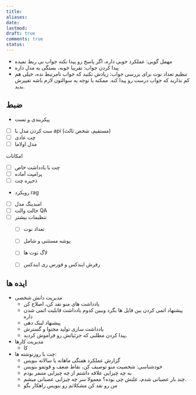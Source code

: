 ```yaml
---
title: 
aliases: 
date: 
lastmod: 
draft: true
comments: true
status:
---
```


- مهمل گویی: عملکرد خوبی داره، اگر پاسخ رو پیدا نکنه جواب بی ربط نمیده
- پیدا کردن جواب: تقریبا خوبه، بستگی به مدل داره
- تنظیم تعداد نوت برای بررسی جواب: زیادش نکنید که جواب نامرتبط نده، خیلی هم کم نذارید که جواب درست رو پیدا کنه. ممکنه با توجه به سوالتون لازم باشه تغییرش بدید.



## ضبط
- پیکربندی و تست
- [ ] ست کردن مدل با api (مستقیم، شخص ثالث)
- [ ] چت عادی
- [ ] مدل اولاما

امکانات
- [ ] چت با یادداشت خاص
- [ ] پرامپت آماده
- [ ] ذخیره چت

- رویکرد rag
- [ ] امبدینگ مدل
- [ ] حالت والت QA
- [ ] تنظیمات بیشتر
	- [ ] تعداد نوت
	- [ ] پوشه مستثنی و شامل
	- [ ] لاگ نوت ها
	- [ ] رفرش ایندکس و فورس ری ایندکس


## ایده ها
- مدیریت دانش شخصی 
	- یادداشت های منو نقد کن، اصلاح کن
	- پیشنهاد اتمی کردن بین فایل ها بگرد وببین کدوم یادداشت قابلیت اتمی شدن داره
	- پیشنهاد لینک دهی
	- یادداشت سازی تولید محتوا و گسترش
	- پیدا کردن مطلبی که جزئیاتش رو فراموش کردید.
- مدیریت کارها
	- کا
- چت با روزنوشته ها:
	- گزارش عملکرد هفتگی ماهانه یا سالانه بنویس
	- خودشناسی: شخصیت منو توصیف کن، نقاط ضعف و قوتمو بنویس
	- به چه چیزایی علاقه داشتم از چه چیزایی متنفر بودم
	- چند بار عصبانی شدم، علتش چی بوده؟ معمولا سر چه چیزایی عصبانی میشم.
	- من رو نقد کن مشکلاتم رو بنویس راهکار بگو
